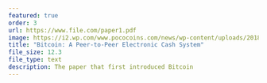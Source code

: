 ```yaml
---
featured: true
order: 3
url: https://www.file.com/paper1.pdf
image: https://i2.wp.com/www.pococoins.com/news/wp-content/uploads/2018/05/bitcoincash-silver-and-gold.jpg?zoom=2&resize=1133%2C627&ssl=1
title: "Bitcoin: A Peer-to-Peer Electronic Cash System"
file_size: 12.3
file_type: text
description: The paper that first introduced Bitcoin
---
```

